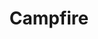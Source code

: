 ---
title: Campfire
tags: ["campfire", "fire", "outdoors", "nature", "flame"]
icon: campfire
svg: '<svg xmlns="http://www.w3.org/2000/svg" width="24" height="24" fill="none" viewBox="0 0 24 24" stroke-width="1.5" stroke-linecap="round" stroke-linejoin="round" stroke="currentColor"><path d="m5.422 20.706 13.156-4.789m0 4.789L5.422 15.917m10.963-4.349A4.75 4.75 0 0 1 12 14.5c-2.623 0-4.75-2.134-4.75-4.767 0-2.632.998-3.709 2.558-6.233 2.923 1.283 2.923 5.133 2.923 5.133s.96-1.856 2.923-2.75c.63 1.86 1.478 3.89.731 5.685"/></svg>'
---